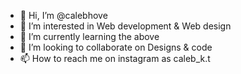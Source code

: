- 👋 Hi, I’m @calebhove
- 👀 I’m interested in Web development & Web design
- 🌱 I’m currently learning the above
- 💞️ I’m looking to collaborate on Designs & code
- 📫 How to reach me on instagram as caleb_k.t

<!---
calebhove/calebhove is a ✨ special ✨ repository because its `README.md` (this file) appears on your GitHub profile.
You can click the Preview link to take a look at your changes.
--->
